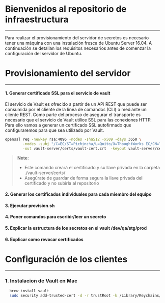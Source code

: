 Bienvenidos al repositorio de infraestructura
====================================
***
Para realizar el provisionamiento del servidor de secretos es necesario tener una máquina con una instalación fresca de Ubuntu Server 16.04. A continuación se detallan los requisitos necesarios antes de comenzar la configuración del servidor de Ubuntu.

# Provisionamiento del servidor
---
#### 1. Generar certificado SSL para el servicio de vault
El servicio de Vault es ofrecido a partir de un API REST que puede ser consumida por el cliente de la linea de comandos (CLI) o mediante un cliente REST. Como parte del proceso de asegurar el transporte es necesario que el servicio de Vault utilice SSL para las conexiones HTTP. Para ello vamos a generar un certificado SSL autofirmado que configuraremos para que sea utilizado por Vault.
```bash
openssl req -newkey rsa:4096 -nodes -sha512 -x509 -days 3650 \
        -nodes -subj "/C=EC/ST=Pichincha/L=Quito/O=ThoughtWorks EC/CN=leave.thoughtworks.ec" \
        -out vault-server/certs/vault-cert.crt  -keyout vault-server/certs/vault-cert.key
```
> **Note:**
> - Este comando creará el certificado y su llave privada en la carpeta ./vault-server/certs/
> - Asegúrate de guardar de forma segura la llave privada del certificado y no subirla al repositorio

#### 2. Generar los certificados individuales para cada miembro del equipo
#### 3. Ejecutar provision.sh
#### 4. Poner comandos para escribir/leer un secreto
#### 5. Explicar la estructura de los secretos en el vault /dev/qa/stg/prod
#### 6. Explicar como revocar certificados

# Configuración de los clientes
---
### 1. Instalacion de Vault en Mac
```bash
  brew install vault
  sudo security add-trusted-cert -d -r trustRoot -k /Library/Keychains/System.keychain ./vault-server/certs/vault-cert.crt
```
